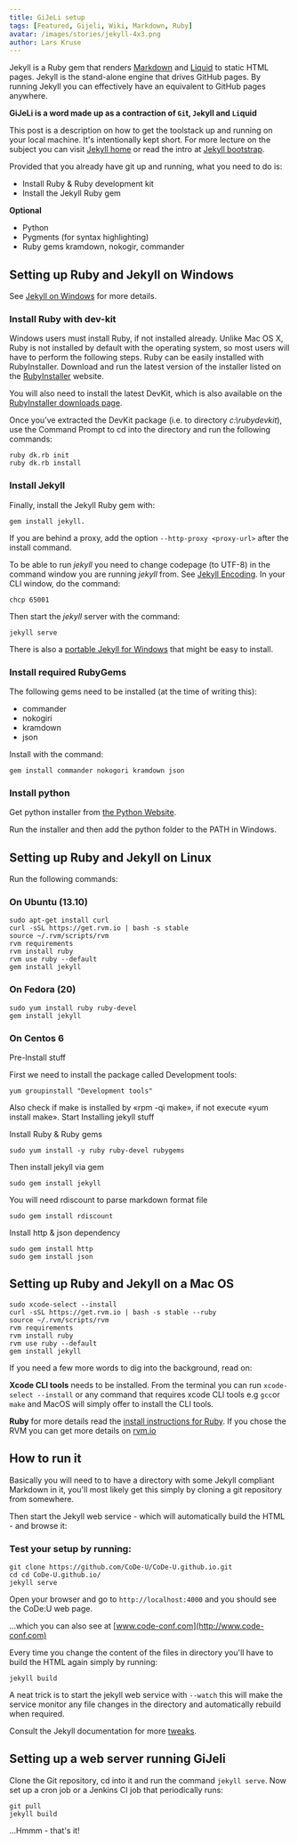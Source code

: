 ```yaml
---
title: GiJeLi setup
tags: [Featured, Gijeli, Wiki, Markdown, Ruby]
avatar: /images/stories/jekyll-4x3.png
author: Lars Kruse
---
```



Jekyll is a Ruby gem that renders [Markdown](https://help.github.com/articles/github-flavored-markdown) and [Liquid](https://docs.shopify.com/themes/liquid-documentation/basics) to static HTML pages.
Jekyll is the stand-alone engine that drives GitHub pages.
By running Jekyll you can effectively have an equivalent to GitHub pages anywhere.
<!--break-->

__GiJeLi is a word made up as a contraction of `Gi`t, `Je`kyll and `Li`quid__

This post is a description on how to get the toolstack up and running on your local machine.
It's intentionally kept short.
For more lecture on the subject you can visit [Jekyll home](http://jekyllrb.com/) or read the intro at [Jekyll bootstrap](http://jekyllbootstrap.com/lessons/jekyll-introduction.html).

Provided that you already have git up and running, what you need to do is:

 * Install Ruby & Ruby development kit
 * Install the Jekyll Ruby gem

__Optional__

 * Python
 * Pygments (for syntax highlighting)
 * Ruby gems kramdown, nokogir, commander

## Setting up Ruby and Jekyll on Windows

See [Jekyll on Windows](http://jekyllrb.com/docs/windows/#installation) for more details.


### Install Ruby with dev-kit
Windows users must install Ruby, if not installed already.
Unlike Mac OS X, Ruby is not installed by default with the operating system, so most users will have to perform the following steps.
Ruby can be easily installed with RubyInstaller.
Download and run the latest version of the installer listed on the [RubyInstaller](http://rubyinstaller.org/downloads/) website.

You will also need to install the latest DevKit, which is also available on the [RubyInstaller downloads page](http://rubyinstaller.org/downloads/).

Once you’ve extracted the DevKit package (i.e. to directory _c:\\rubydevkit_), use the Command Prompt to cd into the directory and run the following commands:

    ruby dk.rb init
    ruby dk.rb install

### Install Jekyll
Finally, install the Jekyll Ruby gem with:

    gem install jekyll.

If you are behind a proxy, add the option `--http-proxy <proxy-url>` after the install command.

To be able to run _jekyll_ you need to change codepage (to UTF-8) in the command window you are running _jekyll_ from.
See [Jekyll Encoding](http://jekyllrb.com/docs/windows/#encoding).
In your CLI window, do the command:

    chcp 65001

Then start the _jekyll_ server with the command:

    jekyll serve

There is also a [portable Jekyll for Windows](http://www.madhur.co.in/blog/2013/07/20/buildportablejekyll.html) that might be easy to install.

### Install required RubyGems
The following gems need to be installed (at the time of writing this):

* commander
* nokogiri
* kramdown
* json

Install with the command:

    gem install commander nokogori kramdown json

### Install python
Get python installer from [the Python Website](http://www.pyton.org).

Run the installer and then add the python folder to the PATH in Windows.

## Setting up Ruby and Jekyll on Linux

Run the following commands:

### On Ubuntu (13.10)
    sudo apt-get install curl
    curl -sSL https://get.rvm.io | bash -s stable
    source ~/.rvm/scripts/rvm
    rvm requirements
    rvm install ruby
    rvm use ruby --default
    gem install jekyll


### On Fedora (20)
    sudo yum install ruby ruby-devel
    gem install jekyll


### On Centos 6

Pre-Install stuff

First we need to install the package called Development tools:

    yum groupinstall "Development tools"

Also check if make is installed by «rpm -qi make», if not execute «yum install make».
Start Installing jekyll stuff

Install Ruby & Ruby gems

    sudo yum install -y ruby ruby-devel rubygems

Then install jekyll via gem

    sudo gem install jekyll

You will need rdiscount to parse markdown format file

    sudo gem install rdiscount

Install http & json dependency

    sudo gem install http
    sudo gem install json

## Setting up Ruby and Jekyll on a Mac OS

```
sudo xcode-select --install
curl -sSL https://get.rvm.io | bash -s stable --ruby
source ~/.rvm/scripts/rvm
rvm requirements
rvm install ruby
rvm use ruby --default
gem install jekyll
```

If you need a few more words to dig into the background, read on:

__Xcode CLI tools__ needs to be installed.
From the terminal you can run `xcode-select --install` or any command that requires xcode CLI tools e.g `gcc`or `make` and MacOS will simply offer to install the CLI tools.

__Ruby__ for more details read the [install instructions for Ruby](https://www.ruby-lang.org/en/downloads/).
If you chose the RVM you can get more details on [rvm.io](http://rvm.io/rvm/install)


## How to run it

Basically you will need to to have a directory with some Jekyll compliant Markdown in it, you'll most likely get this simply by cloning a git repository from somewhere.

Then start the Jekyll web service - which will automatically build the HTML - and browse it:

### Test your setup by running:

    git clone https://github.com/CoDe-U/CoDe-U.github.io.git
    cd cd CoDe-U.github.io/
    jekyll serve

Open your browser and go to `http://localhost:4000` and you should see the CoDe:U web page.

...which you can also see at [www.code-conf.com](http://www.code-conf.com)

Every time you change the content of the files in directory you'll have to build the HTML again simply by running:

    jekyll build

A neat trick is to start the jekyll web service with `--watch` this will make the service monitor any file changes in the directory and automatically rebuild when required.

Consult the Jekyll documentation for more [tweaks](http://jekyllrb.com/docs/usage/).

## Setting up a web server running GiJeli

Clone the Git repository, cd into it and run the command `jekyll serve`. Now set up a cron job or a Jenkins CI job that periodically runs:

    git pull
    jekyll build

...Hmmm - that's it!
